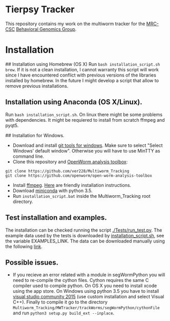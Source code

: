 # Tierpsy Tracker

This repository contains my work on the multiworm tracker for the [MRC-CSC](http://csc.mrc.ac.uk/) [Behavioral Genomics Group](http://behave.csc.mrc.ac.uk/).

# Installation

## Installation using Homebrew (OS X)
Run `bash installation_script.sh brew`. If it is not a clean installation, I cannot warranty this script will work since I have encountered conflict with previous versions of the libraries installed by homebrew. In the future I might develop a script that allow to remove previous installations.
 
## Installation using Anaconda (OS X/Linux).
Run `bash installation_script.sh`.
On linux there might be some problems with dependencies. It might be requiered to install from scratch ffmpeg and pyqt5.

## Installation for Windows.
- Download and install [git tools for windows](https://git-scm.com/download/win). Make sure to select "Select Windows' default window". Otherwise you will have to use MinTTY as command line.
- Clone this repository and  [OpenWorm analysis toolbox](https://github.com/openworm/open-worm-analysis-toolbox):
```
git clone https://github.com/ver228/Multiworm_Tracking
git clone https://github.com/openworm/open-worm-analysis-toolbox
```
- Install [ffmpeg](https://ffmpeg.org/download.html). [Here](http://adaptivesamples.com/how-to-install-ffmpeg-on-windows/) are friendly installation instructions.
- Download [miniconda](http://conda.pydata.org/miniconda.html) with python 3.5.
- Run `installation_script.bat` inside the Multiworm_Tracking root directory.

## Test installation and examples.
The installation can be checked running the script [./Tests/run_test.py](https://github.com/ver228/Multiworm_Tracking/blob/master/Tests/run_tests.py). The example data used by the tests is downloaded by [installation_script.sh](https://github.com/ver228/Multiworm_Tracking/blob/master/installation_script.sh), see the variable EXAMPLES_LINK. The data can be downloaded manually using the following [link](https://imperiallondon-my.sharepoint.com/personal/ajaver_ic_ac_uk/_layouts/15/guestaccess.aspx?guestaccesstoken=ldZ18fLY%2bzlu7XuO9mbKVdyiKoH4naiesqiLXWU4vGQ%3d&docid=0cec4e52f4ccf4d5b8bb3a737020fc12f&rev=1).

## Possible issues.
- If you recieve an error related with a module in segWormPython you will need to re-compile the cython files. Cython requires the same C compiler used to compile python. On OS X you need to install xcode using the app store. On Windows using python 3.5 you have to install [visual studio community 2015](https://www.visualstudio.com/en-us/products/visual-studio-community-vs.aspx) (use custom installation and select Visual C++). Finally to compile it go to the directory `Multiworm_Tracking/MWTracker/trackWorms/segWormPython/cythonFile` and run  `python3 setup.py build_ext --inplace`.
